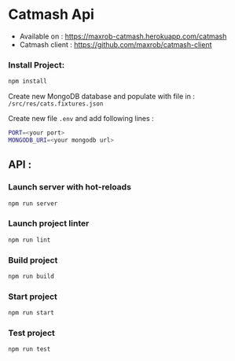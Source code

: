 # Catmash Api

- Available on : <https://maxrob-catmash.herokuapp.com/catmash>
- Catmash client : <https://github.com/maxrob/catmash-client>

### Install Project:

```Bash
npm install
```

Create new MongoDB database and populate with file in : `/src/res/cats.fixtures.json`

Create new file `.env` and add following lines :

```Bash
PORT=<your port>
MONGODB_URI=<your mongodb url>
```

## API :

### Launch server with hot-reloads

```Bash
npm run server
```

### Launch project linter

```Bash
npm run lint
```

### Build project

```Bash
npm run build
```

### Start project

```Bash
npm run start
```

### Test project

```Bash
npm run test
```
